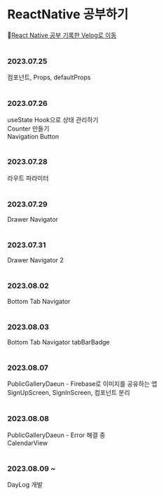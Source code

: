 # ReactNative 공부하기
📍[React Native 공부 기록한 Velog로 이동](https://developerdaeun.tistory.com/category/React%20Native)
<br />
<br />
<h3>2023.07.25</h3>
컴포넌트, Props, defaultProps
<br />
<br />
<h3>2023.07.26</h3>
useState Hook으로 상태 관리하기
<br />
Counter 만들기
<br />
Navigation Button
<br />
<br />
<h3>2023.07.28</h3>

라우트 파라미터
<br />
<br />
<h3>2023.07.29</h3>

Drawer Navigator
<br />
<br />
<h3>2023.07.31</h3>

Drawer Navigator 2
<br />
<br />
<h3>2023.08.02</h3>

Bottom Tab Navigator
<br />
<br />
<h3>2023.08.03</h3>

Bottom Tab Navigator tabBarBadge
<br />
<br />
<h3>2023.08.07</h3>

PublicGalleryDaeun - Firebase로 이미지를 공유하는 앱 
<br />
SignUpScreen, SignInScreen, 컴포넌트 분리
<br />
<br />
<h3>2023.08.08</h3>

PublicGalleryDaeun - Error 해결 중
<br />
CalendarView
<br />
<br />
<h3>2023.08.09 ~ </h3>
DayLog 개발
